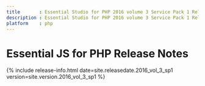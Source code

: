 ```yaml
---
title		: Essential Studio for PHP 2016 volume 3 Service Pack 1 Release Notes
description	: Essential Studio for PHP 2016 volume 3 Service Pack 1 Release Notes
platform	: php
---
```


# Essential JS for PHP Release Notes

{% include release-info.html date=site.releasedate.2016_vol_3_sp1 version=site.version.2016_vol_3_sp1 %} 





